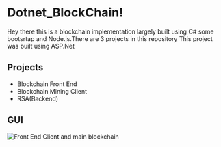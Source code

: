# Dotnet_BlockChain!
Hey there this is a blockchain implementation largely built using C# some bootsrtap and Node.js.There are 3 projects in this repository
This project was built using ASP.Net
## Projects
* Blockchain Front End
* Blockchain Mining Client
* RSA(Backend)

## GUI 
![Front End Client and main blockchain](https://github.com/MosheMalatji/Dot-Net-BlockChain/blob/master/Blockchain%20Screentshots/mine-page.png)

